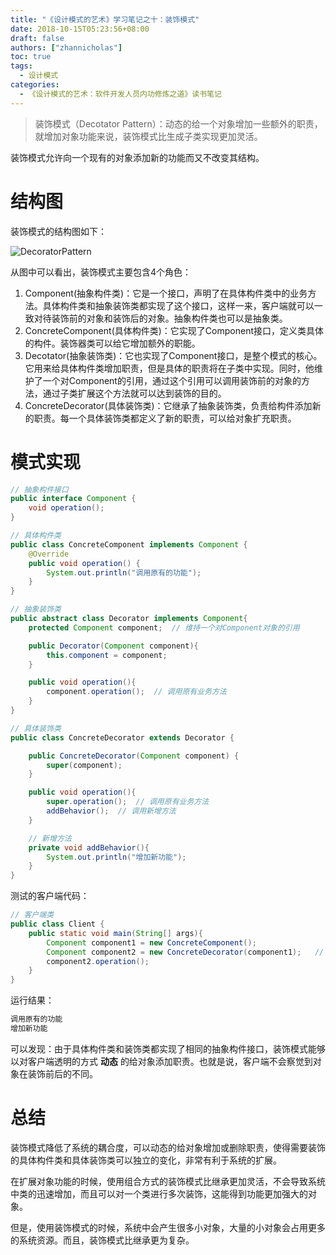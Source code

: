 ```yaml
---
title: "《设计模式的艺术》学习笔记之十：装饰模式"
date: 2018-10-15T05:23:56+08:00
draft: false
authors: ["zhannicholas"]
toc: true
tags:
  - 设计模式
categories:
  - 《设计模式的艺术：软件开发人员内功修炼之道》读书笔记
---
```


> 装饰模式（Decotator Pattern）：动态的给一个对象增加一些额外的职责，就增加对象功能来说，装饰模式比生成子类实现更加灵活。

装饰模式允许向一个现有的对象添加新的功能而又不改变其结构。

# 结构图

装饰模式的结构图如下：

![DecoratorPattern](/images/design-patterns/DecoratorPattern.jpg)

从图中可以看出，装饰模式主要包含4个角色：

1. Component(抽象构件类)：它是一个接口，声明了在具体构件类中的业务方法。具体构件类和抽象装饰类都实现了这个接口，这样一来，客户端就可以一致对待装饰前的对象和装饰后的对象。抽象构件类也可以是抽象类。
2. ConcreteComponent(具体构件类)：它实现了Component接口，定义类具体的构件。装饰器类可以给它增加额外的职能。
3. Decotator(抽象装饰类)：它也实现了Component接口，是整个模式的核心。它用来给具体构件类增加职责，但是具体的职责将在子类中实现。同时，他维护了一个对Component的引用，通过这个引用可以调用装饰前的对象的方法，通过子类扩展这个方法就可以达到装饰的目的。
4. ConcreteDecorator(具体装饰类)：它继承了抽象装饰类，负责给构件添加新的职责。每一个具体装饰类都定义了新的职责，可以给对象扩充职责。

# 模式实现

```Java
// 抽象构件接口
public interface Component {
    void operation();
}
```

```Java
// 具体构件类
public class ConcreteComponent implements Component {
    @Override
    public void operation() {
        System.out.println("调用原有的功能");
    }
}
```

```Java
// 抽象装饰类
public abstract class Decorator implements Component{
    protected Component component;  // 维持一个对Component对象的引用

    public Decorator(Component component){
        this.component = component;
    }

    public void operation(){
        component.operation();  // 调用原有业务方法
    }
}
```

```Java
// 具体装饰类
public class ConcreteDecorator extends Decorator {

    public ConcreteDecorator(Component component) {
        super(component);
    }

    public void operation(){
        super.operation();  // 调用原有业务方法
        addBehavior();  // 调用新增方法
    }

    // 新增方法
    private void addBehavior(){
        System.out.println("增加新功能");
    }
}
```

测试的客户端代码：

```Java
// 客户端类
public class Client {
    public static void main(String[] args){
        Component component1 = new ConcreteComponent();
        Component component2 = new ConcreteDecorator(component1);   // 用component2装饰component1
        component2.operation();
    }
}
```

运行结果：

```txt
调用原有的功能
增加新功能
```

可以发现：由于具体构件类和装饰类都实现了相同的抽象构件接口，装饰模式能够以对客户端透明的方式 **动态** 的给对象添加职责。也就是说，客户端不会察觉到对象在装饰前后的不同。

# 总结

装饰模式降低了系统的耦合度，可以动态的给对象增加或删除职责，使得需要装饰的具体构件类和具体装饰类可以独立的变化，非常有利于系统的扩展。

在扩展对象功能的时候，使用组合方式的装饰模式比继承更加灵活，不会导致系统中类的迅速增加，而且可以对一个类进行多次装饰，这能得到功能更加强大的对象。

但是，使用装饰模式的时候，系统中会产生很多小对象，大量的小对象会占用更多的系统资源。而且，装饰模式比继承更为复杂。